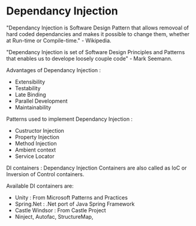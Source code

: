 # Dependancy Injection

"Dependancy Injection is Software Design Pattern that allows removoal of hard coded dependancies and makes it possible to change them, whether at Run-time or Compile-time." - Wikipedia.

"Dependancy Injection is set of Software Design Principles and Patterns that enables us to develope loosely couple code" - Mark Seemann.

Advantages of Dependancy Injection :
- Extensibility
- Testability
- Late Binding
- Parallel Development
- Maintainability 

Patterns used to implement Dependancy Injection :
- Custructor Injection
- Property Injection
- Method Injection
- Ambient context
- Service Locator

DI containers :
Dependancy Injection Containers are also called as IoC or Inversion of Control containers.

Available DI containers are:
- Unity : From Microsoft Patterns and Practices
- Spring.Net : .Net port of Java Spring Framework
- Castle Windsor : From Castle Project
- Ninject, Autofac, StructureMap, 

